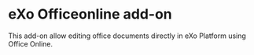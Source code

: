 # eXo Officeonline add-on

This add-on allow editing office documents directly in eXo Platform using Office Online. 
